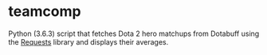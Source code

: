# teamcomp
Python (3.6.3) script that fetches Dota 2 hero matchups from Dotabuff using the [Requests](http://docs.python-requests.org/en/master/) library and displays their averages.

